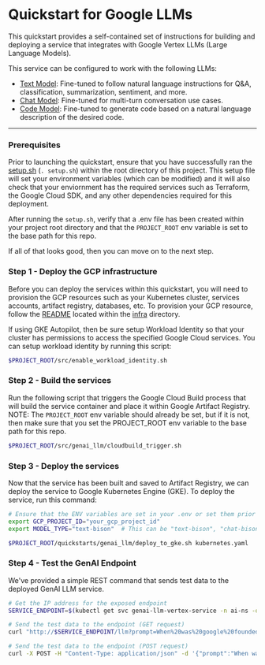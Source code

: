 # Quickstart for Google LLMs

This quickstart provides a self-contained set of instructions for building and deploying a service that integrates with Google Vertex LLMs (Large Language Models).

This service can be configured to work with the following LLMs: 

- [Text Model](https://cloud.google.com/vertex-ai/docs/generative-ai/text/text-overview): Fine-tuned to follow natural language instructions for Q&A, classification, summarization, sentiment, and more.
- [Chat Model](https://cloud.google.com/vertex-ai/docs/generative-ai/chat/chat-prompts): Fine-tuned for multi-turn conversation use cases.
- [Code Model](https://cloud.google.com/vertex-ai/docs/generative-ai/code/code-generation-prompts): Fine-tuned to generate code based on a natural language description of the desired code.


---

### Prerequisites

Prior to launching the quickstart, ensure that you have successfully ran the [setup.sh](../../setup.sh) (`. setup.sh`) within the root directory of this project. This setup file will set your environment variables (which can be modified) and it will also check that your enviornment has the required services such as Terraform, the Google Cloud SDK, and any other dependencies required for this deployment.

After running the `setup.sh`, verify that a .env file has been created within your project root directory and that the `PROJECT_ROOT` env variable is set to the base path for this repo.

If all of that looks good, then you can move on to the next step.

### Step 1 - Deploy the GCP infrastructure

Before you can deploy the services within this quickstart, you will need to provision the GCP resources such as your Kubernetes cluster, services accounts, artifact registry, databases, etc. To provision your GCP resource, follow the [README](../../infra/README.md) located within the [infra](../../infra/) directory.

If using GKE Autopilot, then be sure setup Workload Identity so that your cluster has permissions to access the specified Google Cloud services. You can setup workload identity by running this script: 

```sh
$PROJECT_ROOT/src/enable_workload_identity.sh
```

### Step 2 - Build the services

Run the following script that triggers the Google Cloud Build process that will build the service container and place it within Google Artifact Registry. 
<br>NOTE: The `PROJECT_ROOT` env variable should already be set, but if it is not, then make sure that you set the PROJECT_ROOT env variable to the base path for this repo.

```sh
$PROJECT_ROOT/src/genai_llm/cloudbuild_trigger.sh
```

### Step 3 - Deploy the services

Now that the service has been built and saved to Artifact Registry, we can deploy the service to Google Kubernetes Engine (GKE). To deploy the service, run this command:

```sh
# Ensure that the ENV variables are set in your .env or set them prior to deploying to GKE.
export GCP_PROJECT_ID="your_gcp_project_id"
export MODEL_TYPE="text-bison"  # This can be "text-bison", "chat-bison", "code-bison", or "codechat-bison"

$PROJECT_ROOT/quickstarts/genai_llm/deploy_to_gke.sh kubernetes.yaml
```

### Step 4 - Test the GenAI Endpoint

We've provided a simple REST command that sends test data to the deployed GenAI LLM service. 

```sh
# Get the IP address for the exposed endpoint
SERVICE_ENDPOINT=$(kubectl get svc genai-llm-vertex-service -n ai-ns -o=jsonpath='{.status.loadBalancer.ingress[0].ip}')

# Send the test data to the endpoint (GET request)
curl "http://$SERVICE_ENDPOINT/llm?prompt=When%20was%20google%20founded?"

# Send the test data to the endpoint (POST request)
curl -X POST -H "Content-Type: application/json" -d '{"prompt":"When was google founded?"}' "http://$SERVICE_ENDPOINT/llm"
```
